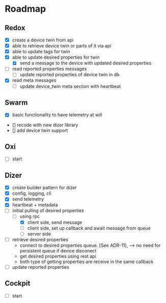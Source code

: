 # Roadmap


## Redox

- [x] create a device twin from api
- [x] able to retrieve device twin or parts of it via api
- [x] able to update tags for twin
- [x] able to update desired properties for twin
  - [x] send a message to the device with updated desired properties
- [ ] read reported properties messages
  - [ ] update reported properties of device twin in db
- [x] read meta messages
  - [ ] update device_twin meta section with heartbeat

## Swarm

- [x] basic functionality to have telemetry at will
- [] recode with new dizer library
- [] add device twin support

## Oxi

- [ ] start

## Dizer

- [x] create builder pattern for dizer
- [x] config, logging, cli
- [x] send telemetry
- [x] heartbeat + metadata
- [ ] initial pulling of desired properties
    - [ ] using rpc
      - [x] client side, send message
      - [ ] client side, set up callback and await message from queue
      - [ ] server side
- [ ] retrieve desired properties
  - connect to desired properties queue. [See ADR-11], --> no need for persistent queue if device disconect
  - get desired properties using rest api
  - both type of getting properties are receive in the same callback
- [ ] update reported properties

## Cockpit

- [ ] start
